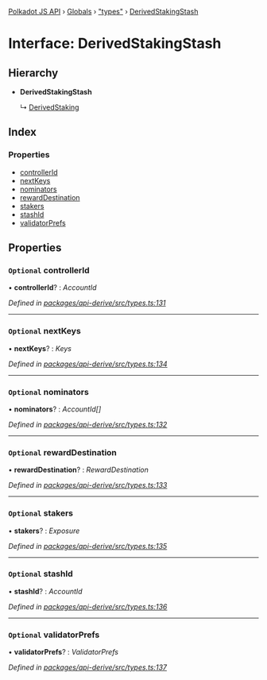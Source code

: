 [Polkadot JS API](../README.md) › [Globals](../globals.md) › ["types"](../modules/_types_.md) › [DerivedStakingStash](_types_.derivedstakingstash.md)

# Interface: DerivedStakingStash

## Hierarchy

* **DerivedStakingStash**

  ↳ [DerivedStaking](_types_.derivedstaking.md)

## Index

### Properties

* [controllerId](_types_.derivedstakingstash.md#optional-controllerid)
* [nextKeys](_types_.derivedstakingstash.md#optional-nextkeys)
* [nominators](_types_.derivedstakingstash.md#optional-nominators)
* [rewardDestination](_types_.derivedstakingstash.md#optional-rewarddestination)
* [stakers](_types_.derivedstakingstash.md#optional-stakers)
* [stashId](_types_.derivedstakingstash.md#optional-stashid)
* [validatorPrefs](_types_.derivedstakingstash.md#optional-validatorprefs)

## Properties

### `Optional` controllerId

• **controllerId**? : *AccountId*

*Defined in [packages/api-derive/src/types.ts:131](https://github.com/polkadot-js/api/blob/4cb8462d50/packages/api-derive/src/types.ts#L131)*

___

### `Optional` nextKeys

• **nextKeys**? : *Keys*

*Defined in [packages/api-derive/src/types.ts:134](https://github.com/polkadot-js/api/blob/4cb8462d50/packages/api-derive/src/types.ts#L134)*

___

### `Optional` nominators

• **nominators**? : *AccountId[]*

*Defined in [packages/api-derive/src/types.ts:132](https://github.com/polkadot-js/api/blob/4cb8462d50/packages/api-derive/src/types.ts#L132)*

___

### `Optional` rewardDestination

• **rewardDestination**? : *RewardDestination*

*Defined in [packages/api-derive/src/types.ts:133](https://github.com/polkadot-js/api/blob/4cb8462d50/packages/api-derive/src/types.ts#L133)*

___

### `Optional` stakers

• **stakers**? : *Exposure*

*Defined in [packages/api-derive/src/types.ts:135](https://github.com/polkadot-js/api/blob/4cb8462d50/packages/api-derive/src/types.ts#L135)*

___

### `Optional` stashId

• **stashId**? : *AccountId*

*Defined in [packages/api-derive/src/types.ts:136](https://github.com/polkadot-js/api/blob/4cb8462d50/packages/api-derive/src/types.ts#L136)*

___

### `Optional` validatorPrefs

• **validatorPrefs**? : *ValidatorPrefs*

*Defined in [packages/api-derive/src/types.ts:137](https://github.com/polkadot-js/api/blob/4cb8462d50/packages/api-derive/src/types.ts#L137)*
